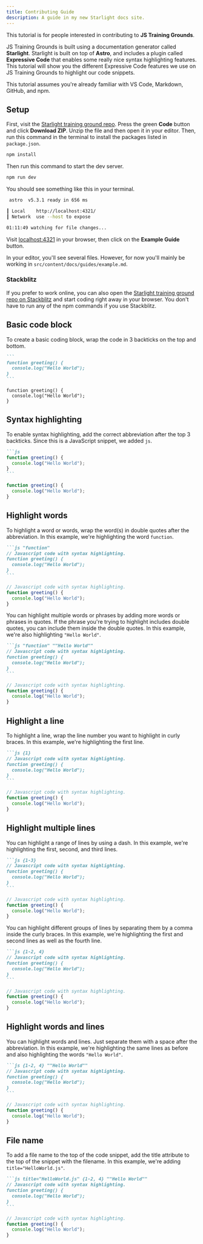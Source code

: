 ```yaml
---
title: Contributing Guide
description: A guide in my new Starlight docs site.
---
```


This tutorial is for people interested in contributing to **JS Training Grounds**.

JS Training Grounds is built using a documentation generator called **Starlight**. Starlight is built on top of **Astro**, and includes a plugin called **Expressive Code** that enables some really nice syntax highlighting features. This tutorial will show you the different Expressive Code features we use on JS Training Grounds to highlight our code snippets.

This tutorial assumes you're already familiar with VS Code, Markdown, GitHub, and npm.

## Setup

First, visit the <a href="https://github.com/simpledevio/starlight-training-ground" target="_blank">Starlight training ground repo</a>. Press the green **Code** button and click **Download ZIP**. Unzip the file and then open it in your editor. Then, run this command in the terminal to install the packages listed in `package.json`.

```bash
npm install
```

Then run this command to start the dev server.

```bash
npm run dev
```

You should see something like this in your terminal.

```bash
 astro  v5.3.1 ready in 656 ms

┃ Local    http://localhost:4321/
┃ Network  use --host to expose

01:11:49 watching for file changes...
```

Visit <a href="http://localhost:4321/" target="_blank">localhost:4321</a> in your browser, then click on the **Example Guide** button.

In your editor, you'll see several files. However, for now you'll mainly be working in `src/content/docs/guides/example.md`.

### Stackblitz

If you prefer to work online, you can also open the <a href="https://stackblitz.com/github/simpledevio/starlight-training-ground?file=src/content/docs/guides/example.md" target="_blank">Starlight training ground repo on Stackblitz</a> and start coding right away in your browser. You don't have to run any of the npm commands if you use Stackblitz.

## Basic code block

To create a basic coding block, wrap the code in 3 backticks on the top and bottom.

````md
```
function greeting() {
  console.log("Hello World");
}
```
````

```
function greeting() {
  console.log("Hello World");
}
```

## Syntax highlighting

To enable syntax highlighting, add the correct abbreviation after the top 3 backticks. Since this is a JavaScript snippet, we added `js`.

````md
```js
function greeting() {
  console.log("Hello World");
}
```
````

```js
function greeting() {
  console.log("Hello World");
}
```

## Highlight words

To highlight a word or words, wrap the word(s) in double quotes after the abbreviation. In this example, we're highlighting the word `function`.

````md
```js "function"
// Javascript code with syntax highlighting.
function greeting() {
  console.log("Hello World");
}
```
````

```js "function"
// Javascript code with syntax highlighting.
function greeting() {
  console.log("Hello World");
}
```

You can highlight multiple words or phrases by adding more words or phrases in quotes. If the phrase you're trying to highlight includes double quotes, you can include them inside the double quotes. In this example, we're also highlighting `"Hello World"`.

````md
```js "function" ""Hello World""
// Javascript code with syntax highlighting.
function greeting() {
  console.log("Hello World");
}
```
````

```js "function" ""Hello World""
// Javascript code with syntax highlighting.
function greeting() {
  console.log("Hello World");
}
```

## Highlight a line

To highlight a line, wrap the line number you want to highlight in curly braces. In this example, we're highlighting the first line.

````md
```js {1}
// Javascript code with syntax highlighting.
function greeting() {
  console.log("Hello World");
}
```
````

```js {1}
// Javascript code with syntax highlighting.
function greeting() {
  console.log("Hello World");
}
```

## Highlight multiple lines

You can highlight a range of lines by using a dash. In this example, we're highlighting the first, second, and third lines.

````md
```js {1-3}
// Javascript code with syntax highlighting.
function greeting() {
  console.log("Hello World");
}
```
````

```js {1-3}
// Javascript code with syntax highlighting.
function greeting() {
  console.log("Hello World");
}
```

You can highlight different groups of lines by separating them by a comma inside the curly braces. In this example, we're highlighting the first and second lines as well as the fourth line.

````md
```js {1-2, 4}
// Javascript code with syntax highlighting.
function greeting() {
  console.log("Hello World");
}
```
````

```js {1-2, 4}
// Javascript code with syntax highlighting.
function greeting() {
  console.log("Hello World");
}
```

## Highlight words and lines

You can highlight words and lines. Just separate them with a space after the abbreviation. In this example, we're highlighting the same lines as before and also highlighting the words `"Hello World"`.

````md
```js {1-2, 4} ""Hello World""
// Javascript code with syntax highlighting.
function greeting() {
  console.log("Hello World");
}
```
````

```js {1-2, 4} ""Hello World""
// Javascript code with syntax highlighting.
function greeting() {
  console.log("Hello World");
}
```

## File name

To add a file name to the top of the code snippet, add the title attribute to the top of the snippet with the filename. In this example, we're adding `title="HelloWorld.js"`.

````md
```js title="HelloWorld.js" {1-2, 4} ""Hello World""
// Javascript code with syntax highlighting.
function greeting() {
  console.log("Hello World");
}
```
````

```js title="HelloWorld.js" {1-2, 4} ""Hello World""
// Javascript code with syntax highlighting.
function greeting() {
  console.log("Hello World");
}
```

<!-- Notice that adding the file name throws off the line highlighting. The comment we added throws the line numbers off by one. To fix it, increase all of the numbers by one.

````md
```js {2-3, 5} ""Hello World""
// HelloWorld.js
// Javascript code with syntax highlighting.
function greeting() {
  console.log("Hello World");
}
```
````

```js {2-3, 5} ""Hello World""
// HelloWorld.js
// Javascript code with syntax highlighting.
function greeting() {
  console.log("Hello World");
}
``` -->
